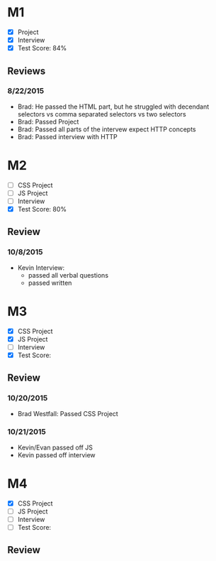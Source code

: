 # M1

- [x] Project
- [x] Interview
- [x] Test Score: 84%

## Reviews

### 8/22/2015

- Brad: He passed the HTML part, but he struggled with decendant selectors vs comma separated selectors vs two selectors
- Brad: Passed Project
- Brad: Passed all parts of the intervew expect HTTP concepts
- Brad: Passed interview with HTTP

# M2

- [ ] CSS Project
- [ ] JS Project
- [ ] Interview
- [x] Test Score: 80%

## Review

### 10/8/2015

- Kevin Interview:
  - passed all verbal questions
  - passed written


# M3

- [x] CSS Project
- [x] JS Project
- [ ] Interview
- [x] Test Score:

## Review

### 10/20/2015

- Brad Westfall: Passed CSS Project

### 10/21/2015

- Kevin/Evan passed off JS
- Kevin passed off interview

# M4

- [x] CSS Project
- [ ] JS Project
- [ ] Interview
- [ ] Test Score:

## Review

